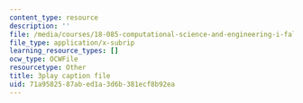 ```yaml
---
content_type: resource
description: ''
file: /media/courses/18-085-computational-science-and-engineering-i-fall-2008/71a9582587abed1a3d6b381ecf8b92ea_2OmTX1AeVAg.srt
file_type: application/x-subrip
learning_resource_types: []
ocw_type: OCWFile
resourcetype: Other
title: 3play caption file
uid: 71a95825-87ab-ed1a-3d6b-381ecf8b92ea
---
```

